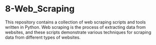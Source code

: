 # 8-Web_Scraping
This repository contains a collection of web scraping scripts and tools written in Python. Web scraping is the process of extracting data from websites, and these scripts demonstrate various techniques for scraping data from different types of websites.
